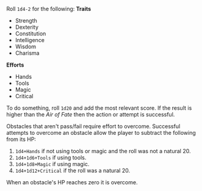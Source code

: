 Roll `1d4-2` for the following:
**Traits**
- Strength
- Dexterity
- Constitution
- Intelligence
- Wisdom
- Charisma

**Efforts**
- Hands
- Tools
- Magic
- Critical

To do something, roll `1d20` and add the most relevant score. If the result is higher than the *Air of Fate* then the action or attempt is successful.

Obstacles that aren't pass/fail require effort to overcome. Successful attempts to overcome an obstacle allow the player to subtract the following from its HP:

1. `1d4+Hands` if not using tools or magic and the roll was not a natural 20.
2. `1d4+1d6+Tools` if using tools.
3. `1d4+1d8+Magic` if using magic.
4. `1d4+1d12+Critical` if the roll was a natural 20.

When an obstacle's HP reaches zero it is overcome.


